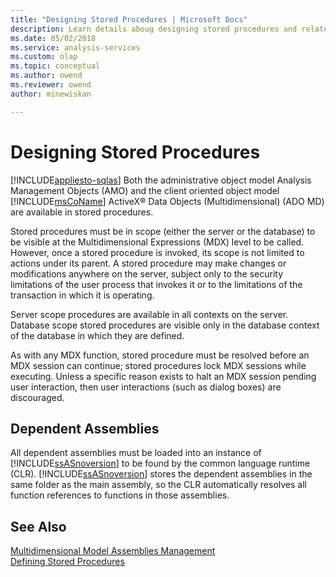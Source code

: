 ```yaml
---
title: "Designing Stored Procedures | Microsoft Docs"
description: Learn details aboug designing stored procedures and related dependent assemblies.
ms.date: 05/02/2018
ms.service: analysis-services
ms.custom: olap
ms.topic: conceptual
ms.author: owend
ms.reviewer: owend
author: minewiskan

---
```

# Designing Stored Procedures
[!INCLUDE[appliesto-sqlas](../includes/appliesto-sqlas.md)]
  Both the administrative object model Analysis Management Objects (AMO) and the client oriented object model [!INCLUDE[msCoName](../includes/msconame-md.md)] ActiveX® Data Objects (Multidimensional) (ADO MD) are available in stored procedures.  
  
 Stored procedures must be in scope (either the server or the database) to be visible at the Multidimensional Expressions (MDX) level to be called. However, once a stored procedure is invoked, its scope is not limited to actions under its parent. A stored procedure may make changes or modifications anywhere on the server, subject only to the security limitations of the user process that invokes it or to the limitations of the transaction in which it is operating.  
  
 Server scope procedures are available in all contexts on the server. Database scope stored procedures are visible only in the database context of the database in which they are defined.  
  
 As with any MDX function, stored procedure must be resolved before an MDX session can continue; stored procedures lock MDX sessions while executing. Unless a specific reason exists to halt an MDX session pending user interaction, then user interactions (such as dialog boxes) are discouraged.  
  
## Dependent Assemblies  
 All dependent assemblies must be loaded into an instance of [!INCLUDE[ssASnoversion](../includes/ssasnoversion-md.md)] to be found by the common language runtime (CLR). [!INCLUDE[ssASnoversion](../includes/ssasnoversion-md.md)] stores the dependent assemblies in the same folder as the main assembly, so the CLR automatically resolves all function references to functions in those assemblies.  
  
## See Also  
 [Multidimensional Model Assemblies Management](../../analysis-services/multidimensional-models/multidimensional-model-assemblies-management.md)   
 [Defining Stored Procedures](../../analysis-services/multidimensional-models-extending-olap-stored-procedures/defining-stored-procedures.md)  
  
  
